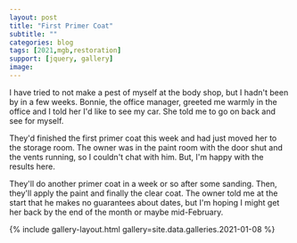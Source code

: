 ```yaml
---
layout: post
title: "First Primer Coat"
subtitle: ""
categories: blog
tags: [2021,mgb,restoration]
support: [jquery, gallery]
image: 
---
```


I have tried to not make a pest of myself at the body shop, but I hadn't been by in a few weeks.
Bonnie, the office manager, greeted me warmly in the office and I told her I'd like to see my car. 
She told me to go on back and see for myself.

<!--more-->

They'd finished the first primer coat this week and had just moved her to the storage room. The
owner was in the paint room with the door shut and the vents running, so I couldn't chat with him.
But, I'm happy with the results here.

They'll do another primer coat in a week or so after some sanding. Then, they'll apply the paint
and finally the clear coat. The owner told me at the start that he makes no guarantees about dates, 
but I'm hoping I might get her back by the end of the month or maybe mid-February.

{% include gallery-layout.html gallery=site.data.galleries.2021-01-08 %}


